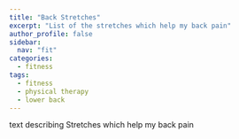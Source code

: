```yaml
---
title: "Back Stretches"
excerpt: "List of the stretches which help my back pain"
author_profile: false
sidebar:
  nav: "fit"
categories:
  - fitness
tags:
  - fitness
  - physical therapy
  - lower back
---
```


text describing Stretches which help my back pain
